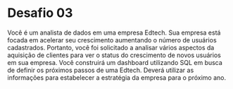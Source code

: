 # Desafio 03
   Você é um analista de dados em uma empresa Edtech. Sua empresa está focada em acelerar
seu crescimento aumentando o número de usuários cadastrados.
Portanto, você foi solicitado a analisar vários aspectos da aquisição de clientes para ver o status do crescimento
de novos usuários em sua empresa.
  Você construirá um dashboard utilizando SQL em busca de definir os próximos passos
de uma Edtech. Deverá utilizar as informações para estabelecer a estratégia da
empresa para o próximo ano.
